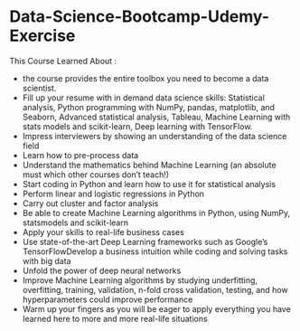 # Data-Science-Bootcamp-Udemy-Exercise

This Course Learned About :
- the course provides the entire toolbox you need to become a data scientist.
- Fill up your resume with in demand data science skills: Statistical analysis, Python programming with NumPy, pandas, matplotlib, and Seaborn, Advanced statistical analysis, Tableau, Machine Learning with stats models and scikit-learn, Deep learning with TensorFlow.
- Impress interviewers by showing an understanding of the data science field
- Learn how to pre-process data
- Understand the mathematics behind Machine Learning (an absolute must which other courses don’t teach!)
- Start coding in Python and learn how to use it for statistical analysis
- Perform linear and logistic regressions in Python
- Carry out cluster and factor analysis
- Be able to create Machine Learning algorithms in Python, using NumPy, statsmodels and scikit-learn
- Apply your skills to real-life business cases
- Use state-of-the-art Deep Learning frameworks such as Google’s TensorFlowDevelop a business intuition while coding and solving tasks with big data
- Unfold the power of deep neural networks
- Improve Machine Learning algorithms by studying underfitting, overfitting, training, validation, n-fold cross validation, testing, and how hyperparameters could improve performance
- Warm up your fingers as you will be eager to apply everything you have learned here to more and more real-life situations
